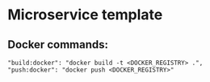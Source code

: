 # Microservice template

## Docker commands:
```
"build:docker": "docker build -t <DOCKER_REGISTRY> .",
"push:docker": "docker push <DOCKER_REGISTRY>"
```